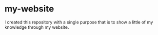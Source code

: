 # my-website

I created this repository with a single purpose that is to show a little of my knowledge through my website.
